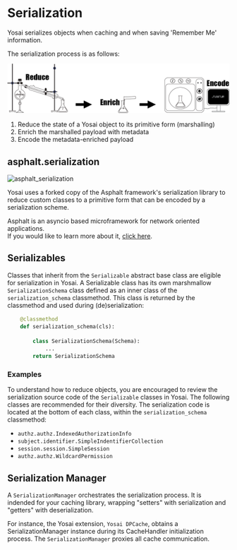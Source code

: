 # Serialization
Yosai serializes objects when caching and when saving 'Remember Me' information.

The serialization process is as follows:

![serialization](img/serialization_process.png)

1. Reduce the state of a Yosai object to its primitive form (marshalling)
2. Enrich the marshalled payload with metadata
3. Encode the metadata-enriched payload


## asphalt.serialization

![asphalt_serialization](https://avatars3.githubusercontent.com/u/12229495?v=3&s=200)

Yosai uses a forked copy of the Asphalt framework's serialization library to reduce
custom classes to a primitive form that can be encoded by a serialization scheme.  

Asphalt is an asyncio based microframework for network oriented applications.  
If you would like to learn more about it, [click here](https://github.com/asphalt-framework/asphalt).

## Serializables
Classes that inherit from the ``Serializable`` abstract base class are eligible
for serialization in Yosai.  A Serializable class has its own marshmallow
``SerializationSchema`` class defined as an inner class of the
``serialization_schema`` classmethod.  This class is returned by the classmethod
and used during (de)serialization:

```Python
    @classmethod
    def serialization_schema(cls):

        class SerializationSchema(Schema):
            ...
        return SerializationSchema
```

### Examples
To understand how to reduce objects, you are encouraged to review the serialization source code of the ``Serializable`` classes in Yosai.  The following classes are recommended for their diversity.  The serialization code is located at the bottom of each class, within the ``serialization_schema`` classmethod:

- `authz.authz.IndexedAuthorizationInfo`
- `subject.identifier.SimpleIndentifierCollection`
- `session.session.SimpleSession`
- `authz.authz.WildcardPermission`


## Serialization Manager

A ``SerializationManager`` orchestrates the serialization process.  It is indended for your caching library, wrapping "setters" with serialization and "getters" with deserialization.

For instance, the Yosai extension, ``Yosai DPCache``, obtains a SerializationManager instance during its CacheHandler initialization process.  The ``SerializationManager`` proxies all cache communication.

